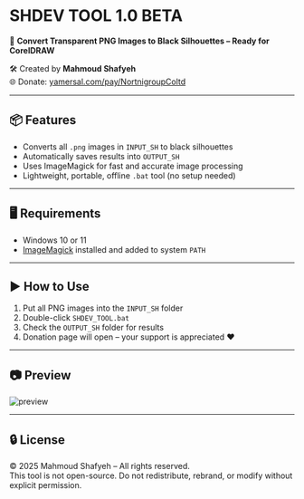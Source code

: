 # SHDEV TOOL 1.0 BETA

🎨 **Convert Transparent PNG Images to Black Silhouettes – Ready for CorelDRAW**

🛠 Created by **Mahmoud Shafyeh**  
🌐 Donate: [yamersal.com/pay/NortnigroupColtd](http://yamersal.com/pay/NortnigroupColtd)

---

## 📦 Features
- Converts all `.png` images in `INPUT_SH` to black silhouettes
- Automatically saves results into `OUTPUT_SH`
- Uses ImageMagick for fast and accurate image processing
- Lightweight, portable, offline `.bat` tool (no setup needed)

---

## 🖥 Requirements
- Windows 10 or 11
- [ImageMagick](https://imagemagick.org) installed and added to system `PATH`

---

## ▶️ How to Use
1. Put all PNG images into the `INPUT_SH` folder  
2. Double-click `SHDEV_TOOL.bat`  
3. Check the `OUTPUT_SH` folder for results  
4. Donation page will open – your support is appreciated ❤️  

---

## 📷 Preview

![preview](screenshots/preview.png)

---

## 🔒 License

© 2025 Mahmoud Shafyeh – All rights reserved.  
This tool is not open-source. Do not redistribute, rebrand, or modify without explicit permission.

